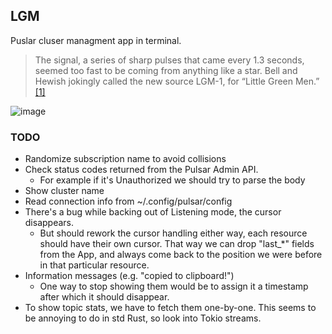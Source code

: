 ## LGM
Puslar cluser managment app in terminal.
> The signal, a series of sharp pulses that came every 1.3 seconds, seemed too fast to be coming from anything like a star. Bell and Hewish jokingly called the new source LGM-1, for “Little Green Men.”
> [[1]](https://www.aps.org/publications/apsnews/200602/history.cfm)

![image](https://github.com/bloznelis/lgm/assets/33397865/5814d31d-a014-4f05-94c4-acd8326ef101)

### TODO
* Randomize subscription name to avoid collisions
* Check status codes returned from the Pulsar Admin API.
    * For example if it's Unauthorized we should try to parse the body
* Show cluster name
* Read connection info from ~/.config/pulsar/config
* There's a bug while backing out of Listening mode, the cursor disappears.
    * But should rework the cursor handling either way, each resource should have their own cursor.
    That way we can drop "last_*" fields from the App, and always come back to the position we were before in that particular resource.
* Information messages (e.g. "copied to clipboard!")
    * One way to stop showing them would be to assign it a timestamp after which it should disappear.
* To show topic stats, we have to fetch them one-by-one. This seems to be annoying to do in std Rust, so look into Tokio streams.
